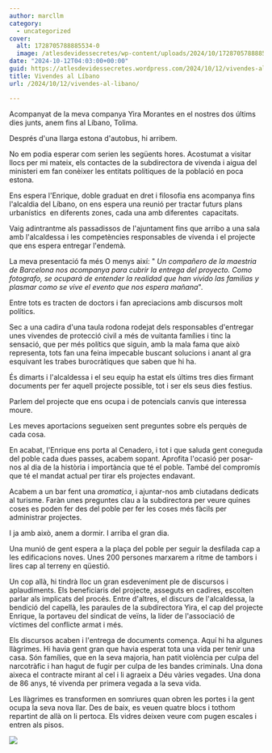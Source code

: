 ```yaml
---
author: marcllm
category:
  - uncategorized
cover:
  alt: 1728705788885534-0
  image: /atlesdevidessecretes/wp-content/uploads/2024/10/1728705788885534-0.jpg
date: "2024-10-12T04:03:00+00:00"
guid: https://atlesdevidessecretes.wordpress.com/2024/10/12/vivendes-al-libano/
title: Vivendes al Líbano
url: /2024/10/12/vivendes-al-libano/

---
```

Acompanyat de la meva companya Yira Morantes en el nostres dos últims dies junts, anem fins al Líbano, Tolima.

Després d'una llarga estona d'autobus, hi arribem.

No em podia esperar com serien les següents hores. Acostumat a visitar llocs per mi mateix, els contactes de la subdirectora de vivenda i aigua del ministeri em fan conèixer les entitats polítiques de la població en poca estona.

Ens espera l'Enrique, doble graduat en dret i filosofia ens acompanya fins l'alcaldia del Líbano, on ens espera una reunió per tractar futurs plans urbanístics  en diferents zones, cada una amb diferentes  capacitats.

Vaig adintrantme als passadissos de l'ajuntament fins que arribo a una sala amb l'alcaldessa i les competències responsables de vivenda i el projecte que ens espera entregar l'endemà.

La meva presentació fa més O menys així: " _Un compañero de la maestria de Barcelona nos acompanya para cubrir la entrega del proyecto. Como fotografo, se ocupará de entender la realidad que han vivido las familias y plasmar como se vive el evento que nos espera mañana_".

Entre tots es tracten de doctors i fan apreciacions amb discursos molt polítics.

Sec a una cadira d'una taula rodona rodejat dels responsables d'entregar unes vivendes de protecció civil a més de vuitanta famílies i tinc la sensació, que per més polítics que siguin, amb la mala fama que això representa, tots fan una feina impecable buscant solucions i anant al gra esquivant les trabes burocràtiques que saben que hi ha.

És dimarts i l'alcaldessa i el seu equip ha estat els últims tres dies firmant documents per fer aquell projecte possible, tot i ser els seus dies festius.

Parlem del projecte que ens ocupa i de potencials canvis que interessa moure.

Les meves aportacions segueixen sent preguntes sobre els perquès de cada cosa.

En acabat, l'Enrique ens porta al Cenadero, i tot i que saluda gent coneguda del poble cada dues passes, acabem sopant. Aprofita l'ocasió per posar-nos al dia de la història i importància que té el poble. També del compromís que té el mandat actual per tirar els projectes endavant.

Acabem a un bar fent una _aromatica_, i ajuntar-nos amb ciutadans dedicats al turisme. Faràn unes preguntes clau a la subdirectora per veure quines coses es poden fer des del poble per fer les coses més fàcils per administrar projectes.

I ja amb això, anem a dormir. I arriba el gran dia.



Una munió de gent espera a la plaça del poble per seguir la desfilada cap a les edificacions noves. Unes 200 persones marxarem a ritme de tambors i lires cap al terreny en qüestió.

Un cop allà, hi tindrà lloc un gran esdeveniment ple de discursos i aplaudiments. Els beneficiaris del projecte, asseguts en cadires, escolten parlar als implicats del procés. Entre d'altres, el discurs de l'alcaldessa, la bendició del capellà, les paraules de la subdirectora Yira, el cap del projecte Enrique, la portaveu del sindicat de veïns, la líder de l'associació de víctimes del conflicte armat i més.



Els discursos acaben i l'entrega de documents comença. Aquí hi ha algunes llàgrimes. Hi havia gent gran que havia esperat tota una vida per tenir una casa. Són famílies, que en la seva majoria, han patit violència per culpa del narcotràfic i han hagut de fugir per culpa de les bandes criminals. Una dona aixeca el contracte mirant al cel i li agraeix a Déu vàries vegades. Una dona de 86 anys, té vivenda per primera vegada a la seva vida.



Les llàgrimes es transformen en somriures quan obren les portes i la gent ocupa la seva nova llar. Des de baix, es veuen quatre blocs i tothom repartint de allà on li pertoca. Els vidres deixen veure com pugen escales i entren als pisos.

[![](https://blogger.googleusercontent.com/img/a/AVvXsEhkr10vByufF8ORH34ZsL-53LKEBB0e1ZuUoQ3Xlbyh0ahRz033kePZKsLNmr4O8gi4QVXjiWDImARWG_6PulVHTLnsqz7l9ydvEdODy3bFw-GkERJ8R3UdAyL5umV3Bg-hF7XKQD3RG_WafBvN_wOEQqPhBHhINw_cp00koL3FrM1y9EqpeXLOm5WATM7k)](https://blogger.googleusercontent.com/img/a/AVvXsEhkr10vByufF8ORH34ZsL-53LKEBB0e1ZuUoQ3Xlbyh0ahRz033kePZKsLNmr4O8gi4QVXjiWDImARWG_6PulVHTLnsqz7l9ydvEdODy3bFw-GkERJ8R3UdAyL5umV3Bg-hF7XKQD3RG_WafBvN_wOEQqPhBHhINw_cp00koL3FrM1y9EqpeXLOm5WATM7k)


